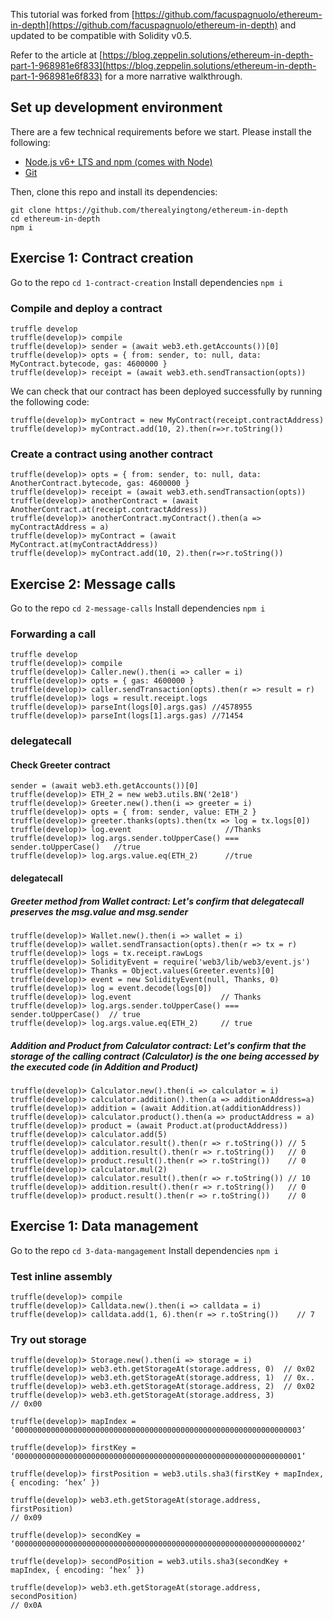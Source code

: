 This tutorial was forked from [https://github.com/facuspagnuolo/ethereum-in-depth](https://github.com/facuspagnuolo/ethereum-in-depth) and updated to be compatible with Solidity v0.5. 

Refer to the article at [https://blog.zeppelin.solutions/ethereum-in-depth-part-1-968981e6f833](https://blog.zeppelin.solutions/ethereum-in-depth-part-1-968981e6f833) for a more narrative walkthrough. 

## Set up development environment

There are a few technical requirements before we start. Please install the following:

- [Node.js v6+ LTS and npm (comes with Node)](https://nodejs.org/en/)
- [Git](https://git-scm.com/)

Then, clone this repo and install its dependencies:

```
git clone https://github.com/therealyingtong/ethereum-in-depth
cd ethereum-in-depth
npm i
```

## Exercise 1: Contract creation
Go to the repo `cd 1-contract-creation`
Install dependencies `npm i`

### Compile and deploy a contract

```
truffle develop
truffle(develop)> compile
truffle(develop)> sender = (await web3.eth.getAccounts())[0]
truffle(develop)> opts = { from: sender, to: null, data: MyContract.bytecode, gas: 4600000 }
truffle(develop)> receipt = (await web3.eth.sendTransaction(opts))

```

We can check that our contract has been deployed successfully by running the following code:

```
truffle(develop)> myContract = new MyContract(receipt.contractAddress)
truffle(develop)> myContract.add(10, 2).then(r=>r.toString())
```

### Create a contract using another contract

```
truffle(develop)> opts = { from: sender, to: null, data: AnotherContract.bytecode, gas: 4600000 }
truffle(develop)> receipt = (await web3.eth.sendTransaction(opts))
truffle(develop)> anotherContract = (await AnotherContract.at(receipt.contractAddress))
truffle(develop)> anotherContract.myContract().then(a => myContractAddress = a)
truffle(develop)> myContract = (await MyContract.at(myContractAddress))
truffle(develop)> myContract.add(10, 2).then(r=>r.toString())

```

## Exercise 2: Message calls
Go to the repo `cd 2-message-calls`
Install dependencies `npm i`

### Forwarding a call

```
truffle develop
truffle(develop)> compile
truffle(develop)> Caller.new().then(i => caller = i)
truffle(develop)> opts = { gas: 4600000 }
truffle(develop)> caller.sendTransaction(opts).then(r => result = r)
truffle(develop)> logs = result.receipt.logs
truffle(develop)> parseInt(logs[0].args.gas) //4578955
truffle(develop)> parseInt(logs[1].args.gas) //71454
```

### delegatecall

#### Check Greeter contract

```
sender = (await web3.eth.getAccounts())[0]
truffle(develop)> ETH_2 = new web3.utils.BN('2e18')
truffle(develop)> Greeter.new().then(i => greeter = i)
truffle(develop)> opts = { from: sender, value: ETH_2 }
truffle(develop)> greeter.thanks(opts).then(tx => log = tx.logs[0])
truffle(develop)> log.event                     //Thanks
truffle(develop)> log.args.sender.toUpperCase() === sender.toUpperCase()   //true
truffle(develop)> log.args.value.eq(ETH_2)      //true
```

#### delegatecall 

##### Greeter method from Wallet contract: Let's confirm that delegatecall preserves the msg.value and msg.sender

```
truffle(develop)> Wallet.new().then(i => wallet = i)
truffle(develop)> wallet.sendTransaction(opts).then(r => tx = r)
truffle(develop)> logs = tx.receipt.rawLogs
truffle(develop)> SolidityEvent = require('web3/lib/web3/event.js')
truffle(develop)> Thanks = Object.values(Greeter.events)[0]
truffle(develop)> event = new SolidityEvent(null, Thanks, 0)
truffle(develop)> log = event.decode(logs[0])
truffle(develop)> log.event                    // Thanks
truffle(develop)> log.args.sender.toUpperCase() === sender.toUpperCase()  // true
truffle(develop)> log.args.value.eq(ETH_2)     // true
```

##### Addition and Product from Calculator contract: Let's confirm that the storage of the calling contract (Calculator) is the one being accessed by the executed code (in Addition and Product)

```
truffle(develop)> Calculator.new().then(i => calculator = i)
truffle(develop)> calculator.addition().then(a => additionAddress=a)
truffle(develop)> addition = (await Addition.at(additionAddress))
truffle(develop)> calculator.product().then(a => productAddress = a)
truffle(develop)> product = (await Product.at(productAddress))
truffle(develop)> calculator.add(5)
truffle(develop)> calculator.result().then(r => r.toString()) // 5
truffle(develop)> addition.result().then(r => r.toString())   // 0
truffle(develop)> product.result().then(r => r.toString())    // 0
truffle(develop)> calculator.mul(2)
truffle(develop)> calculator.result().then(r => r.toString()) // 10
truffle(develop)> addition.result().then(r => r.toString())   // 0
truffle(develop)> product.result().then(r => r.toString())    // 0
```

## Exercise 1: Data management
Go to the repo `cd 3-data-mangagement`
Install dependencies `npm i`

### Test inline assembly
```
truffle(develop)> compile
truffle(develop)> Calldata.new().then(i => calldata = i)
truffle(develop)> calldata.add(1, 6).then(r => r.toString())    // 7
```

### Try out storage
```
truffle(develop)> Storage.new().then(i => storage = i)
truffle(develop)> web3.eth.getStorageAt(storage.address, 0)  // 0x02
truffle(develop)> web3.eth.getStorageAt(storage.address, 1)  // 0x..
truffle(develop)> web3.eth.getStorageAt(storage.address, 2)  // 0x02
truffle(develop)> web3.eth.getStorageAt(storage.address, 3) 
// 0x00

truffle(develop)> mapIndex = ‘0000000000000000000000000000000000000000000000000000000000000003’

truffle(develop)> firstKey = ‘0000000000000000000000000000000000000000000000000000000000000001’

truffle(develop)> firstPosition = web3.utils.sha3(firstKey + mapIndex, { encoding: ‘hex’ })

truffle(develop)> web3.eth.getStorageAt(storage.address, firstPosition)
// 0x09

truffle(develop)> secondKey = ‘0000000000000000000000000000000000000000000000000000000000000002’

truffle(develop)> secondPosition = web3.utils.sha3(secondKey + mapIndex, { encoding: ‘hex’ })

truffle(develop)> web3.eth.getStorageAt(storage.address, secondPosition)
// 0x0A

```
